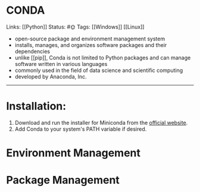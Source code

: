 # CONDA
Links: [[Python]]
Status: #🌞
Tags: [[Windows]] [[Linux]]
<!--- Created on: 2023.08.19, 18:49 --->

- open-source package and environment management system
- installs, manages, and organizes software packages and their dependencies
- unlike [[pip]], Conda is not limited to Python packages and can manage software written in various languages
- commonly used in the field of data science and scientific computing
- developed by Anaconda, Inc.
___

# Installation:
1. Download and run the installer for Miniconda from the [official website](https://docs.conda.io/projects/conda/en/latest/user-guide/install/index.html).
2. Add Conda to your system's PATH variable if desired.


# Environment Management


# Package Management